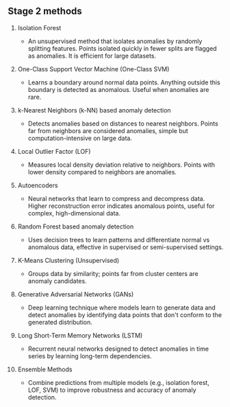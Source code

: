 ## Stage 2 methods

1. Isolation Forest  
   - An unsupervised method that isolates anomalies by randomly splitting features. Points isolated quickly in fewer splits are flagged as anomalies. It is efficient for large datasets.

2. One-Class Support Vector Machine (One-Class SVM)  
   - Learns a boundary around normal data points. Anything outside this boundary is detected as anomalous. Useful when anomalies are rare.

3. k-Nearest Neighbors (k-NN) based anomaly detection  
   - Detects anomalies based on distances to nearest neighbors. Points far from neighbors are considered anomalies, simple but computation-intensive on large data.

4. Local Outlier Factor (LOF)  
   - Measures local density deviation relative to neighbors. Points with lower density compared to neighbors are anomalies.

5. Autoencoders  
   - Neural networks that learn to compress and decompress data. Higher reconstruction error indicates anomalous points, useful for complex, high-dimensional data.

6. Random Forest based anomaly detection  
   - Uses decision trees to learn patterns and differentiate normal vs anomalous data, effective in supervised or semi-supervised settings.

7. K-Means Clustering (Unsupervised)  
   - Groups data by similarity; points far from cluster centers are anomaly candidates.

8. Generative Adversarial Networks (GANs)  
   - Deep learning technique where models learn to generate data and detect anomalies by identifying data points that don't conform to the generated distribution.

9. Long Short-Term Memory Networks (LSTM)  
   - Recurrent neural networks designed to detect anomalies in time series by learning long-term dependencies.

10. Ensemble Methods  
    - Combine predictions from multiple models (e.g., isolation forest, LOF, SVM) to improve robustness and accuracy of anomaly detection.
